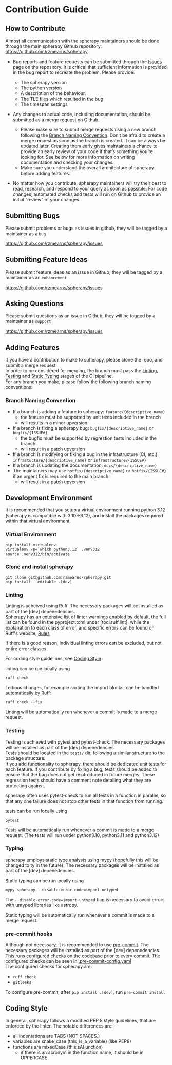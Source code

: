 # Contribution Guide

## How to Contribute
Almost all communication with the spherapy maintainers should be done through the main spherapy Github repository: https://github.com/rzmearns/spherapy

- Bug reports and feature requests can be submitted through the [Issues](https://github.com/rzmearns/spherapy/issues) page on the repository. It is critical that sufficient information is provided in the bug report to recreate the problem. Please provide:
  - The spherapy version
  - The python version
  - A description of the behaviour.
  - The TLE files which resulted in the bug
  - The timespan settings

- Any changes to actual code, including documentation, should be submitted as a merge request on Github.
  - Please make sure to submit merge requests using a new branch following the [Branch Naming Convention](#branch-naming-convention). Don’t be afraid to create a merge request as soon as the branch is created. It can be always be updated later. Creating them early gives maintainers a chance to provide an early review of your code if that’s something you’re looking for. See below for more information on writing documentation and checking your changes.
  - Make sure you understand the overall architecture of spherapy before adding features.

- No matter how you contribute, spherapy maintainers will try their best to read, research, and respond to your query as soon as possible. For code changes, automated checks and tests will run on Github to provide an initial “review” of your changes.

## Submitting Bugs
Please submit problems or bugs as issues in github, they will be tagged by a maintainer as a `bug`

https://github.com/rzmearns/spherapy/issues

## Submitting Feature Ideas
Please submit feature ideas as an issue in Github, they will be tagged by a maintainer as an `enhancement`

https://github.com/rzmearns/spherapy/issues

## Asking Questions
Please submit questions as an issue in Github, they will be tagged by a maintainer as `support`

https://github.com/rzmearns/spherapy/issues

## Adding Features
If you have a contribution to make to spherapy, please clone the repo, and submit a merge request.  
In order to be considered for merging, the branch must pass the [Linting](#linting), [Testing](#testing) and [Static Typing](#typing) stages of the CI pipeline.  
For any branch you make, please follow the following branch naming conventions:

### Branch Naming Convention
- If a branch is adding a feature to spherapy: `feature/{descriptive_name}`
  - the feature must be supported by unit tests included in the branch
  - will results in a minor upversion
- If a branch is fixing a spherapy bug: `bugfix/{descriptive_name}` or `bugfix/{ISSUE#}`
  - the bugfix must be supported by regrestion tests included in the branch
  - will result in a patch upversion
- If a branch is modifying or fixing a bug in the infrastructure (CI, etc.): `infrastucture/{descriptive_name}` or `infrastructure/{ISSUE#}`
- If a branch is updating the documentation: `docs/{descriptive_name}`
- The maintainers may use `hotfix/{descriptive_name}` or `hotfix/{ISSUE#}` if an urgent fix is required to the main branch
  - will result in a patch upversion


## Development Environment
It is recommended that you setup a virtual environment running python 3.12 (spherapy is compatible with 3.10->3.12), and install the packages required within that virtual environment.

### Virtual Environment
```
pip install virtualenv
virtualenv -p=`which python3.12` .venv312
source .venv312/bin/activate
```

### Clone and install spherapy
```
git clone git@github.com:rzmearns/spherapy.git
pip install --editable .[dev]
```

### Linting
Linting is acheived using Ruff. The necessary packages will be installed as part of the \[dev\] depenedencies.  
Spherapy has an extensive list of linter warnings enabled by default, the full list can be found in the pyproject.toml under [tool.ruff.lint], while the explanation to each class of error, and specific errors can be found on Ruff's website, [Rules](https://docs.astral.sh/ruff/rules/)

If there is a good reason, individual linting errors can be excluded, but not entire error classes.

For coding style guidelines, see [Coding Style](#coding-style)

linting can be run locally using
```
ruff check
```
Tedious changes, for example sorting the import blocks, can be handled automatically by Ruff:
```
ruff check --fix
```
Linting will be automatically run whenever a commit is made to a merge request.

### Testing
Testing is achieved with pytest and pytest-check. The necessary packages will be installed as part of the \[dev\] depenedencies.  
Tests should be located in the `tests/` dir, following a similar structure to the package structure.  
If you add functionality to spherapy, there should be dedicated unit tests for each feature. If you contribute by fixing a bug, tests should be added to ensure that the bug does not get reintroduced in future merges. These regression tests should have a comment note detailing what they are protecting against.  

spherapy often uses pytest-check to run all tests in a function in parallel, so that any one failure does not stop other tests in that function from running.  

tests can be run locally using 
```
pytest
```

Tests will be automatically run whenever a commit is made to a merge request. (The tests will run under python3.10, python3.11 and python3.12)

### Typing
spherapy employs static type analysis using mypy (hopefully this will be changed to ty in the future). The necessary packages will be installed as part of the \[dev\] depenedencies.

Static typing can be run locally using
```
mypy spherapy --disable-error-code=import-untyped
```
The `--disable-error-code=import-untyped` flag is necessary to avoid errors with untyped libraries like astropy.

Static typing will be automatically run whenever a commit is made to a merge request.

### pre-commit hooks
Although not necessary, it is recommended to use [pre-commit](https://pre-commit.com/). The necessary packages will be installed as part of the \[dev\] depenedencies.  
This runs configured checks on the codebase prior to every commit. The configured checks can be seen in [.pre-commit-config.yaml](https://github.com/rzmearns/spherapy/blob/main/.pre-commit-config.yaml)  
The configured checks for spherapy are:
- `ruff check`
- `gitleaks`

To configure pre-commit, after `pip install .[dev]`, run `pre-commit install`

## Coding Style
In general, spherapy follows a modified PEP 8 style guidelines, that are enforced by the linter. The notable differences are:
- all indentations are TABS (NOT SPACES.)
- variables are snake_case (this_is_a_variable) (like PEP8)
- functions are mixedCase (thisIsAFunction)
  - if there is an acronym in the function name, it should be in UPPERCASE.